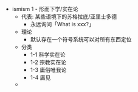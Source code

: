 - ismism 1 - 形而下学/实在论
	- 代表: 某些语境下的苏格拉底/亚里士多德
		- 永远询问「What is xxx?」
	- 理论
		- 默认存在一个符号系统可以对所有东西定位
	- 分类
		- 1-1 科学实在论
		- 1-2 宗教实在论
		- 1-3 庸俗唯我论
		- 1-4 庸见
	-